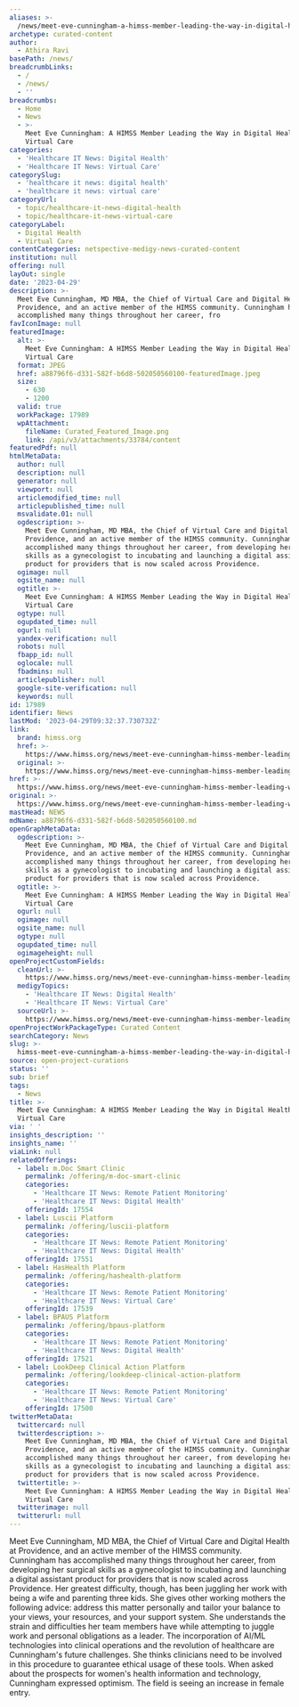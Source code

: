 ```yaml
---
aliases: >-
  /news/meet-eve-cunningham-a-himss-member-leading-the-way-in-digital-health-and-virtual-care
archetype: curated-content
author:
  - Athira Ravi
basePath: /news/
breadcrumbLinks:
  - /
  - /news/
  - ''
breadcrumbs:
  - Home
  - News
  - >-
    Meet Eve Cunningham: A HIMSS Member Leading the Way in Digital Health and
    Virtual Care
categories:
  - 'Healthcare IT News: Digital Health'
  - 'Healthcare IT News: Virtual Care'
categorySlug:
  - 'healthcare it news: digital health'
  - 'healthcare it news: virtual care'
categoryUrl:
  - topic/healthcare-it-news-digital-health
  - topic/healthcare-it-news-virtual-care
categoryLabel:
  - Digital Health
  - Virtual Care
contentCategories: netspective-medigy-news-curated-content
institution: null
offering: null
layOut: single
date: '2023-04-29'
description: >-
  Meet Eve Cunningham, MD MBA, the Chief of Virtual Care and Digital Health at
  Providence, and an active member of the HIMSS community. Cunningham has
  accomplished many things throughout her career, fro
favIconImage: null
featuredImage:
  alt: >-
    Meet Eve Cunningham: A HIMSS Member Leading the Way in Digital Health and
    Virtual Care
  format: JPEG
  href: a88796f6-d331-582f-b6d8-502050560100-featuredImage.jpeg
  size:
    - 630
    - 1200
  valid: true
  workPackage: 17989
  wpAttachment:
    fileName: Curated_Featured_Image.png
    link: /api/v3/attachments/33784/content
featuredPdf: null
htmlMetaData:
  author: null
  description: null
  generator: null
  viewport: null
  articlemodified_time: null
  articlepublished_time: null
  msvalidate.01: null
  ogdescription: >-
    Meet Eve Cunningham, MD MBA, the Chief of Virtual Care and Digital Health at
    Providence, and an active member of the HIMSS community. Cunningham has
    accomplished many things throughout her career, from developing her surgical
    skills as a gynecologist to incubating and launching a digital assistant
    product for providers that is now scaled across Providence.
  ogimage: null
  ogsite_name: null
  ogtitle: >-
    Meet Eve Cunningham: A HIMSS Member Leading the Way in Digital Health and
    Virtual Care
  ogtype: null
  ogupdated_time: null
  ogurl: null
  yandex-verification: null
  robots: null
  fbapp_id: null
  oglocale: null
  fbadmins: null
  articlepublisher: null
  google-site-verification: null
  keywords: null
id: 17989
identifier: News
lastMod: '2023-04-29T09:32:37.730732Z'
link:
  brand: himss.org
  href: >-
    https://www.himss.org/news/meet-eve-cunningham-himss-member-leading-way-digital-health-and-virtual-care
  original: >-
    https://www.himss.org/news/meet-eve-cunningham-himss-member-leading-way-digital-health-and-virtual-care
href: >-
  https://www.himss.org/news/meet-eve-cunningham-himss-member-leading-way-digital-health-and-virtual-care
original: >-
  https://www.himss.org/news/meet-eve-cunningham-himss-member-leading-way-digital-health-and-virtual-care
mastHead: NEWS
mdName: a88796f6-d331-582f-b6d8-502050560100.md
openGraphMetaData:
  ogdescription: >-
    Meet Eve Cunningham, MD MBA, the Chief of Virtual Care and Digital Health at
    Providence, and an active member of the HIMSS community. Cunningham has
    accomplished many things throughout her career, from developing her surgical
    skills as a gynecologist to incubating and launching a digital assistant
    product for providers that is now scaled across Providence.
  ogtitle: >-
    Meet Eve Cunningham: A HIMSS Member Leading the Way in Digital Health and
    Virtual Care
  ogurl: null
  ogimage: null
  ogsite_name: null
  ogtype: null
  ogupdated_time: null
  ogimageheight: null
openProjectCustomFields:
  cleanUrl: >-
    https://www.himss.org/news/meet-eve-cunningham-himss-member-leading-way-digital-health-and-virtual-care
  medigyTopics:
    - 'Healthcare IT News: Digital Health'
    - 'Healthcare IT News: Virtual Care'
  sourceUrl: >-
    https://www.himss.org/news/meet-eve-cunningham-himss-member-leading-way-digital-health-and-virtual-care
openProjectWorkPackageType: Curated Content
searchCategory: News
slug: >-
  himss-meet-eve-cunningham-a-himss-member-leading-the-way-in-digital-health-and-virtual-care
source: open-project-curations
status: ''
sub: brief
tags:
  - News
title: >-
  Meet Eve Cunningham: A HIMSS Member Leading the Way in Digital Health and
  Virtual Care
via: ' '
insights_description: ''
insights_name: ''
viaLink: null
relatedOfferings:
  - label: m.Doc Smart Clinic
    permalink: /offering/m-doc-smart-clinic
    categories:
      - 'Healthcare IT News: Remote Patient Monitoring'
      - 'Healthcare IT News: Digital Health'
    offeringId: 17554
  - label: Luscii Platform
    permalink: /offering/luscii-platform
    categories:
      - 'Healthcare IT News: Remote Patient Monitoring'
      - 'Healthcare IT News: Digital Health'
    offeringId: 17551
  - label: HasHealth Platform
    permalink: /offering/hashealth-platform
    categories:
      - 'Healthcare IT News: Remote Patient Monitoring'
      - 'Healthcare IT News: Virtual Care'
    offeringId: 17539
  - label: BPAUS Platform
    permalink: /offering/bpaus-platform
    categories:
      - 'Healthcare IT News: Remote Patient Monitoring'
      - 'Healthcare IT News: Digital Health'
    offeringId: 17521
  - label: LookDeep Clinical Action Platform
    permalink: /offering/lookdeep-clinical-action-platform
    categories:
      - 'Healthcare IT News: Remote Patient Monitoring'
      - 'Healthcare IT News: Virtual Care'
    offeringId: 17500
twitterMetaData:
  twittercard: null
  twitterdescription: >-
    Meet Eve Cunningham, MD MBA, the Chief of Virtual Care and Digital Health at
    Providence, and an active member of the HIMSS community. Cunningham has
    accomplished many things throughout her career, from developing her surgical
    skills as a gynecologist to incubating and launching a digital assistant
    product for providers that is now scaled across Providence.
  twittertitle: >-
    Meet Eve Cunningham: A HIMSS Member Leading the Way in Digital Health and
    Virtual Care
  twitterimage: null
  twitterurl: null
---
```

<p>Meet Eve Cunningham, MD MBA, the Chief of Virtual Care and Digital Health at Providence, and an active member of the HIMSS community. Cunningham has accomplished many things throughout her career, from developing her surgical skills as a gynecologist to incubating and launching a digital assistant product for providers that is now scaled across Providence. Her greatest difficulty, though, has been juggling her work with being a wife and parenting three kids. She gives other working mothers the following advice: address this matter personally and tailor your balance to your views, your resources, and your support system. She understands the strain and difficulties her team members have while attempting to juggle work and personal obligations as a leader. The incorporation of AI/ML technologies into clinical operations and the revolution of healthcare are Cunningham's future challenges. She thinks clinicians need to be involved in this procedure to guarantee ethical usage of these tools. When asked about the prospects for women's health information and technology, Cunningham expressed optimism. The field is seeing an increase in female entry.&nbsp;</p>